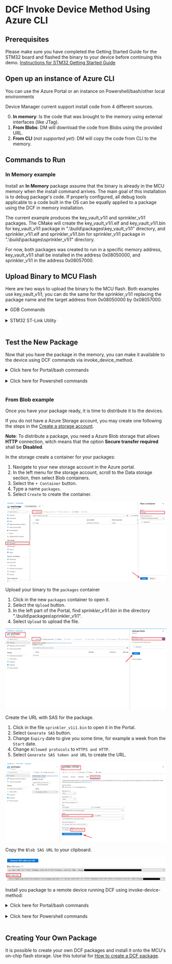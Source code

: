 # DCF Invoke Device Method Using Azure CLI

## Prerequisites 
Please make sure you have completed the Getting Started Guide for the STM32 board and flashed the binary to your device before continuing this demo. [Instructions for STM32 Getting Started Guide](https://github.com/mamokarz/getting-started/blob/master/README.md)

## Open up an instance of Azure CLI 
You can use the Azure Portal or an instance on Powershell/bash/other local environments

Device Manager current support install code from 4 different sources.

0. **In memory**: Is the code that was brought to the memory using external interfaces (like JTag).
1. **From Blobs**: DM will download the code from Blobs using the provided URL.
2. **From CLI** (*not supported yet*): DM will copy the code from CLI to the memory.

## Commands to Run 

### In Memory example

Install an **In Memory** package assume that the binary is already in the MCU memory when the install command arrives. The main goal of this installation is to debug package's code. 
If properly configured, all debug tools applicable to a code built in the OS can be equally applied to a package using the DCF in memory installation.

The current example produces the key_vault_v1i1 and sprinkler_v1i1 packages. The CMake will create the key_vault_v1i1.elf and key_vault_v1i1.bin for key_vault_v1i1 package in ".\build\packages\key_vault_v1i1" directory, and sprinkler_v1i1.elf and sprinkler_v1i1.bin for sprinkler_v1i1 package in ".\build\packages\sprinkler_v1i1" directory. 

For now, both packages was created to run in a specific memory address, key_vault_v1i1 shall be installed in the address 0x08050000, and sprinkler_v1i1 in the address 0x08057000.

## Upload Binary to MCU Flash

Here are two ways to upload the binary to the MCU flash. Both examples use key_vault_v1i1, you can do the same for the sprinkler_v1i1 replacing the package name and the target address from 0x08050000 by 0x08057000.  

<details>
<summary>GDB Commands</summary>
<br>

One of the ways to upload the binary file is to use GDB commands.

```
restore build/packages/key_vault_v1i1/key_vault_v1i1.bin binary 0x08050000
```
and, if you are using GDB to debug your code, you can add the symbols as well. 
```
add-symbol-file build/packages/key_vault_v1i1/key_vault_v1i1.elf 0x08050080
```

Because you have the symbol attached to the code, you can now debug your package's code using any GDB tools, including breakpoints and variable inspections. 

</details>
<br>

<details>
<summary>STM32 ST-Link Utility</summary>
<br>

- Locate the ST-Link Utility application. 
- If you can't locate it, refer to [Local Debugging with Visual Studio](docs/debugging-local.md) to install STLink Driver or download directly from [ST-Link Download Link](https://www.st.com/en/development-tools/stsw-link004.html) here.

![ST_Link_utility1](STMicroelectronics/STM32L4_L4+/media/STLink1.PNG)

- Plug the STM32 dev board to your machine. 
- Use the `Connect to the target` button to connect to your dev board and you should be able to see the content of the memory address '0x08050000'. 
- Click the `Binary File` tab and locate the `build/packages/key_vault_v1i1/key_vault_v1i1.bin` file. 

![ST_Link_utility2](STMicroelectronics/STM32L4_L4+/media/STLink2.PNG)

You should be able to see the content of this `.bin` package. 

![ST_Link_utility3](STMicroelectronics/STM32L4_L4+/media/STLink3.PNG)

Use the `Target->Program` option to choose where you want to flash the DCF package. 

![ST_Link_utility4](STMicroelectronics/STM32L4_L4+/media/STLink4.PNG)

- Use Starting Address as `0x08050000` and locate the `.bin` file from earlier. 
- Click `Start`. You should be able to see the package loaded into FLASH memory.

![ST_Link_utility5](STMicroelectronics/STM32L4_L4+/media/STLink5.PNG)

</details>
<br>

## Test the New Package

Now that you have the package in the memory, you can make it available to the device using DCF commands via invoke_device_method.

<details>
<summary>Click here for Portal/bash commands</summary>
<br>

Query for existing interfaces on the device 
```
az iot hub invoke-device-method -n [name-of-iothub] -d [name-of-device] --mn "ipc_query.1.query" --mp "{}"

// expected outcome
{
  "payload": {
    "continuation_token": 655615,
    "result": [
      "ipc_query.1",
      "dm.1"
    ]
  },
  "status": 200
}

```


Install key_vault_v1i1 package in the address 134545408 [0x08050000] and sprinkler_v1i1 in the address 134574080 [0x08057000]
```
az iot hub invoke-device-method -n [name-of-iothub] -d [name-of-device] --mn "dm.1.install" --mp "{\"source_type\":0,\"address\":134545408,\"package_name\":\"key_vault_v1i1\"}" 

// expected outcome
{
  "payload": {},
  "status": 200
}

az iot hub invoke-device-method -n [name-of-iothub] -d [name-of-device] --mn "dm.1.install" --mp "{\"source_type\":0,\"address\":134574080,\"package_name\":\"sprinkler_v1i1\"}" 

// expected outcome
{
  "payload": {},
  "status": 200
}
```

Query for existing interfaces on the device. You should be able to see the newly installed key_vault and sprinkler interfaces.
```
az iot hub invoke-device-method -n [name-of-iothub] -d [name-of-device] --mn "ipc_query.1.query" --mp "{}"

// expected outcome
{
  "payload": {
    "continuation_token": 655615,
    "result": [
      "ipc_query.1",
      "dm.1",
      "key_vault.1",
      "sprinkler.1"
    ]
  },
  "status": 200
}
```

Turn on the sprinkler, which will be modeled by turning on a LED on the STM Board
```
az iot hub invoke-device-method -n [name-of-iothub] -d [name-of-device] --mn "sprinkler.1.water_now" --mp "{\`"area\`":0}"

// expected outcome
{
  "payload": {},
  "status": 200
}
```

Turn off the sprinkler, which will be modeled by turning off a LED on the STM Board
```
az iot hub invoke-device-method -n [name-of-iothub] -d [name-of-device] --mn "sprinkler.1.stop" --mp "{\`"area\`":0}" 

// expected outcome
{
  "payload": {},
  "status": 200
}
```

We are now sending a message to the device and using the newly installed key_vault to encrypt the message "Welcome to Azure IoT!". The response will be the encrypted result of the message.
```
az iot hub invoke-device-method -n [name-of-iothub] -d [name-of-device] --mn "key_vault.1.encrypt" --mp "{\"context\":0, \"src\":\"Welcome to Azure IoT!\"}" 

// expected outcome
{
  "payload": {
    "dest": "0ZldfV1pbUhhNXhJyTkBEUhhwX2Uh"
  },
  "status": 200
}
```

We are now sending the result of the encrypted message back to the device to decrypt, and we should get our original message back.
```
az iot hub invoke-device-method -n [name-of-iothub] -d [name-of-device] --mn "key_vault.1.decrypt" --mp "{\"src\":\"0ZldfV1pbUhhNXhJyTkBEUhhwX2Uh\"}" 

// expected outcome
{
  "payload": {
    "dest": "Welcome to Azure IoT!"
  },
  "status": 200
}
```

</details>
<br>

<details>
<summary>Click here for Powershell commands</summary>
<br>

The commands are different for Powershell because you have to use ` to escape any " double quotes

<br>

Query for existing interfaces on the device 
```
az iot hub invoke-device-method -n [name-of-iothub] -d [name-of-device] --mn "ipc_query.1.query" --mp "{}"

// expected outcome
{
  "payload": {
    "continuation_token": 655615,
    "result": [
      "ipc_query.1",
      "dm.1"
    ]
  },
  "status": 200
}

```


Install key_vault_v1i1 package in the address 134545408 [0x08050000] and sprinkler_v1i1 in the address 134574080 [0x08057000]
```
az iot hub invoke-device-method -n [name-of-iothub] -d [name-of-device] --mn "dm.1.install" --mp "{\`"source_type\`":0,\`"address\`":134545408,\`"package_name\`":\`"key_vault_v1i1\`"}" 

// expected outcome
{
  "payload": {},
  "status": 200
}

az iot hub invoke-device-method -n [name-of-iothub] -d [name-of-device] --mn "dm.1.install" --mp "{\`"source_type\`":0,\`"address\`":134574080,\`"package_name\`":\`"sprinkler_v1i1\`"}" 

// expected outcome
{
  "payload": {},
  "status": 200
}
```

Query for existing interfaces on the device. You should be able to see the newly installed key_vault and sprinkler interfaces.
```
az iot hub invoke-device-method -n [name-of-iothub] -d [name-of-device] --mn "ipc_query.1.query" --mp "{}"

// expected outcome
{
  "payload": {
    "continuation_token": 655615,
    "result": [
      "ipc_query.1",
      "dm.1",
      "key_vault.1",
      "sprinkler.1"
    ]
  },
  "status": 200
}
```

Turn on the sprinkler, which will be modeled by turning on a LED on the STM Board
```
az iot hub invoke-device-method -n [name-of-iothub] -d [name-of-device] --mn "sprinkler.1.water_now" --mp "{\`"area\`":0}"

// expected outcome
{
  "payload": {},
  "status": 200
}
```

Turn off the sprinkler, which will be modeled by turning off a LED on the STM Board
```
az iot hub invoke-device-method -n [name-of-iothub] -d [name-of-device] --mn "sprinkler.1.stop" --mp "{\`"area\`":0}" 

// expected outcome
{
  "payload": {},
  "status": 200
}
```

We are now sending a message to the device and using the newly installed key_vault to encrypt the message "Welcome to Azure IoT!". The response will be the encrypted result of the message.
```
az iot hub invoke-device-method -n [name-of-iothub] -d [name-of-device] --mn "key_vault.1.encrypt" --mp "{\`"context\`":0, \`"src\`":\`"Welcome to Azure IoT!\`"}" 

// expected outcome
{
  "payload": {
    "dest": "0ZldfV1pbUhhNXhJyTkBEUhhwX2Uh"
  },
  "status": 200
}
```

We are now sending the result of the encrypted message back to the device to decrypt, and we should get our original message back.
```
az iot hub invoke-device-method -n [name-of-iothub] -d [name-of-device] --mn "key_vault.1.decrypt" --mp "{\`"src\`":\`"0ZldfV1pbUhhNXhJyTkBEUhhwX2Uh\`"}" 

// expected outcome
{
  "payload": {
    "dest": "Welcome to Azure IoT!"
  },
  "status": 200
}
```

</details>
<br>

### From Blob example

Once you have your package ready, it is time to distribute it to the devices. 

If you do not have a Azure Storage account, you may create one following the steps in the [Create a storage account](https://docs.microsoft.com/en-us/azure/storage/common/storage-account-create?toc=%2Fazure%2Fstorage%2Fblobs%2Ftoc.json&tabs=azure-portal).

**Note**: To distribute a package, you need a Azure Blob storage that allows **HTTP** connection, witch means that the option **Secure transfer required** shall be **Disabled**.

In the storage create a container for your packages:
  
  1. Navigate to your new storage account in the Azure portal.
  2. In the left menu for the storage account, scroll to the Data storage section, then select Blob containers.
  3. Select the `+ Container` button.
  4. Type a name `packages`.
  6. Select `Create` to create the container.

![AZ_BLOB_CREATE_CONTAINER](STMicroelectronics/STM32L4_L4+/media/azure_blob_create_container.PNG)

Upload your binary to the `packages` container

  1. Click in the new `packages` container to open it.
  2. Select the `Upload` button.
  3. In the left part of the Portal, find *sprinkler_v1i1.bin* in the directory ".\build\packages\sprinkler_v1i1".
  4. Select `Upload` to upload the file.

![AZ_BLOB_UPLOAD_FILE](STMicroelectronics/STM32L4_L4+/media/azure_blob_upload_file.PNG)

Create the URL with SAS for the package.

  1. Click in the file `sprinkler_v1i1.bin` to open it in the Portal.
  2. Select `Generate SAS` button.
  3. Change `Expiry` date to give you some time, for example a week from the `Start` date.
  4. Change `Allowed protocols` to `HTTPS and HTTP`.
  5. Select `Generate SAS token and URL` to create the URL.

![AZ_BLOB_GENERATE_SAS](STMicroelectronics/STM32L4_L4+/media/azure_blob_generate_sas.PNG)

Copy the `Blob SAS URL` to your clipboard.

![AZ_BLOB_SAS_URL](STMicroelectronics/STM32L4_L4+/media/azure_blob_sas_url.PNG)

Install you package to a remote device running DCF using invoke-device-method:

<details>
<summary>Click here for Portal/bash commands</summary>
<br>

Query for existing interfaces on the device, if you have sprinkler.1 installed, uninstall it before try to install the new package from Blobs.
```
az iot hub invoke-device-method -n [name-of-iothub] -d [name-of-device] --mn "ipc_query.1.query" --mp "{}"

// expected outcome
{
  "payload": {
    "continuation_token": 655615,
    "result": [
      "ipc_query.1",
      "dm.1"
    ]
  },
  "status": 200
}

```

Install the sprinkler_v1i1 in the address 134574080 [0x08057000] from the Blob storage (**source_type:1**), use the copied **Blob SAS URL** as `package_name`.
```
az iot hub invoke-device-method -n [name-of-iothub] -d [name-of-device] --mn "dm.1.install" --mp "{\"source_type\":1,\"address\":134574080,\"package_name\":\"https://mystorage.blob.core.windows.net/packages/sprinkler_v1i1.bin?sp=r&st=2021-05-17T22:11:04Z&se=2021-05-25T06:11:04Z&sv=2020-02-10&sr=b&sig=xxxxxxxxxxxxxxxxxxxxxxxxxxxxxxxxxxxxxxx\"}" 

// expected outcome
{
  "payload": {},
  "status": 200
}
```

Query for existing interfaces on the device. You should be able to see the newly installed key_vault and sprinkler interfaces.
```
az iot hub invoke-device-method -n [name-of-iothub] -d [name-of-device] --mn "ipc_query.1.query" --mp "{}"

// expected outcome
{
  "payload": {
    "continuation_token": 655615,
    "result": [
      "ipc_query.1",
      "dm.1",
      "sprinkler.1"
    ]
  },
  "status": 200
}
```

</details>
<br>

<details>
<summary>Click here for Powershell commands</summary>
<br>

The commands are different for Powershell because you have to use ` to escape any " double quotes

<br>

Query for existing interfaces on the device, if you have sprinkler.1 installed, uninstall it before try to install the new package from Blobs.
```
az iot hub invoke-device-method -n [name-of-iothub] -d [name-of-device] --mn "ipc_query.1.query" --mp "{}"

// expected outcome
{
  "payload": {
    "continuation_token": 655615,
    "result": [
      "ipc_query.1",
      "dm.1"
    ]
  },
  "status": 200
}

```

Install the sprinkler_v1i1 in the address 134574080 [0x08057000] from the Blob storage (**source_type:1**), use the copied **Blob SAS URL** as `package_name`.
```
az iot hub invoke-device-method -n [name-of-iothub] -d [name-of-device] --mn "dm.1.install" --mp "{\`"source_type\`":1,\`"address\`":134574080,\`"package_name\`":\`"https://mystorage.blob.core.windows.net/packages/sprinkler_v1i1.bin?sp=r&st=2021-05-17T22:11:04Z&se=2021-05-25T06:11:04Z&sv=2020-02-10&sr=b&sig=xxxxxxxxxxxxxxxxxxxxxxxxxxxxxxxxxxxxxxx\`"}" 

// expected outcome
{
  "payload": {},
  "status": 200
}
```

Query for existing interfaces on the device. You should be able to see the newly installed key_vault and sprinkler interfaces.
```
az iot hub invoke-device-method -n [name-of-iothub] -d [name-of-device] --mn "ipc_query.1.query" --mp "{}"

// expected outcome
{
  "payload": {
    "continuation_token": 655615,
    "result": [
      "ipc_query.1",
      "dm.1",
      "sprinkler.1"
    ]
  },
  "status": 200
}
```

</details>
<br>


## Creating Your Own Package

It is possible to create your own DCF packages and install it onto the MCU's on-chip flash storage. Use this tutorial for [How to create a DCF package](STMicroelectronics/STM32L4_L4+/create_package.md).